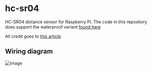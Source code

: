 # hc-sr04
HC-SR04 distance sensor for Raspberry Pi. The code in this repository does support the waterproof variant [found here](https://www.pishop.co.za/store/dc-5v-waterproof-ultrasonic-module-distance-measuring-transducer-sensor?keyword=waterproof&category_id=0)

All credit goes to [this article](https://tutorials-raspberrypi.com/raspberry-pi-ultrasonic-sensor-hc-sr04/)

## Wiring diagram
![image](https://tutorials-raspberrypi.de/wp-content/uploads/2014/05/ultraschall_Steckplatine.png)
